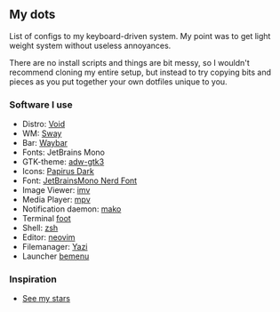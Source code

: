 ## My dots
List of configs to my keyboard-driven system. My point was to get light weight system without useless annoyances.

There are no install scripts and things are bit messy, so I wouldn't recommend cloning my entire setup, but instead to try copying bits and pieces as you put together your own dotfiles unique to you.

### Software I use
- Distro: [Void](https://voidlinux.org/)
- WM: [Sway](https://github.com/swaywm/sway)
- Bar: [Waybar](https://github.com/Alexays/Waybar)
- Fonts: JetBrains Mono
- GTK-theme: [adw-gtk3](https://github.com/lassekongo83/adw-gtk3)
- Icons: [Papirus Dark](https://github.com/PapirusDevelopmentTeam/papirus-icon-theme)
- Font: [JetBrainsMono Nerd Font](https://github.com/ryanoasis/nerd-fonts)
- Image Viewer: [imv](https://sr.ht/~exec64/imv/)
- Media Player: [mpv](https://mpv.io/)
- Notification daemon: [mako](https://github.com/emersion/mako)
- Terminal [foot](https://codeberg.org/dnkl/foot)
- Shell: [zsh](https://www.zsh.org/)
- Editor: [neovim](https://neovim.io/)
- Filemanager: [Yazi](https://yazi-rs.github.io/)
- Launcher [bemenu](https://github.com/Cloudef/bemenu)
### Inspiration
- [See my stars](https://github.com/bitterhalt?tab=stars)
